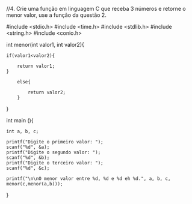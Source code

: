 //4. Crie uma função em linguagem C que receba 3 números e retorne o menor valor, use a função da questão 2.

#include <stdio.h>
#include <time.h>
#include <stdlib.h>
#include <string.h>
#include <conio.h>

int menor(int valor1, int valor2){
	
	if(valor1<valor2){
		
		return valor1;
	}
		
		else{
			
			return valor2;
		}
	
}

int main (){
	
	int a, b, c;
	
	printf("Digite o primeiro valor: ");
	scanf("%d", &a);
	printf("Digite o segundo valor: ");
	scanf("%d", &b);
	printf("Digite o terceiro valor: ");
	scanf("%d", &c);
	
	printf("\n\nO menor valor entre %d, %d e %d eh %d.", a, b, c, menor(c,menor(a,b)));
	
}
